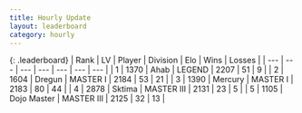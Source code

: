 ```yaml
---
title: Hourly Update
layout: leaderboard
category: hourly
---
```


{: .leaderboard}
| Rank | LV | Player | Division | Elo | Wins | Losses |
| --- | --- | --- | --- | --- | --- | --- |
| <span data-change="0">1</span> | 1370 | <span title="ID: 402846">Ahab</span> | LEGEND | <span data-change="0">2207</span> | <span data-change="0">51</span> | <span data-change="0">9</span> |
| <span data-change="1">2</span> | 1604 | <span title="ID: 337810">Dregun</span> | MASTER I | <span data-change="46">2184</span> | <span data-change="6">53</span> | <span data-change="1">21</span> |
| <span data-change="-1">3</span> | 1390 | <span title="ID: 692745">Mercury</span> | MASTER I | <span data-change="25">2183</span> | <span data-change="3">80</span> | <span data-change="0">44</span> |
| <span data-change="0">4</span> | 2878 | <span title="ID: 353063">Sktima</span> | MASTER III | <span data-change="0">2131</span> | <span data-change="0">23</span> | <span data-change="0">5</span> |
| <span data-change="0">5</span> | 1105 | <span title="ID: 431504">Dojo Master</span> | MASTER III | <span data-change="0">2125</span> | <span data-change="0">32</span> | <span data-change="0">13</span> |